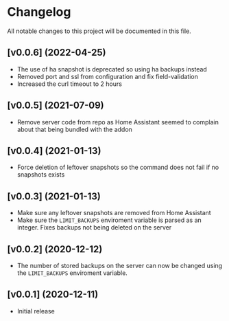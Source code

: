 # Changelog
All notable changes to this project will be documented in this file.

## [v0.0.6] (2022-04-25)

- The use of ha snapshot is deprecated so using ha backups instead
- Removed port and ssl from configuration and fix field-validation
- Increased the curl timeout to 2 hours

## [v0.0.5] (2021-07-09)

- Remove server code from repo as Home Assistant seemed to complain about that being bundled with the addon

## [v0.0.4] (2021-01-13)

- Force deletion of leftover snapshots so the command does not fail if no snapshots exists

## [v0.0.3] (2021-01-13)

- Make sure any leftover snapshots are removed from Home Assistant
- Make sure the `LIMIT_BACKUPS` enviroment variable is parsed as an integer. Fixes backups not being deleted on the server

## [v0.0.2] (2020-12-12)

- The number of stored backups on the server can now be changed using the `LIMIT_BACKUPS` enviroment variable.

## [v0.0.1] (2020-12-11)

- Initial release
